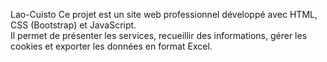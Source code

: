 Lao-Cuisto 
Ce projet est un site web professionnel développé avec HTML, CSS (Bootstrap) et JavaScript.  
Il permet de présenter les services, recueillir des informations, gérer les cookies et exporter les données en format Excel.
